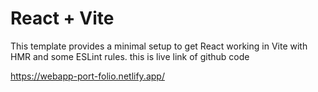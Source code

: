 # React + Vite
This template provides a minimal setup to get React working in Vite with HMR and some ESLint rules.
this is live link of github code

https://webapp-port-folio.netlify.app/
